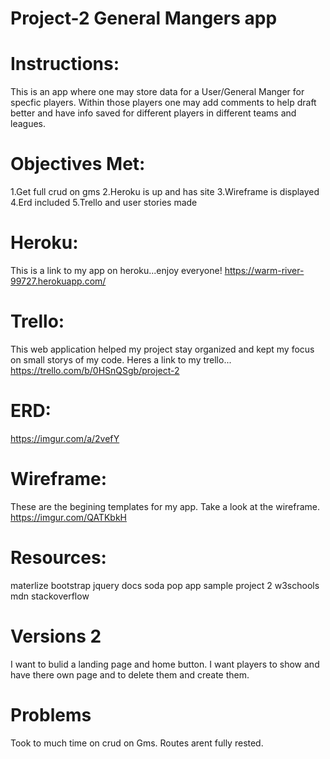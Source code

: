 # Project-2 General Mangers app

# Instructions: 
This is an app where one may store data for a User/General Manger for specfic players. Within those players one may add comments to help draft better and have info saved for different players in different teams and leagues.

# Objectives Met:
1.Get full crud on gms 
2.Heroku is up and has site
3.Wireframe is displayed
4.Erd included
5.Trello and user stories made

# Heroku: 
This is a link to my app on heroku...enjoy everyone! 
https://warm-river-99727.herokuapp.com/

# Trello: 
This web application helped my project stay organized and kept my focus on small storys of my code. Heres a link to my trello... 
https://trello.com/b/0HSnQSgb/project-2
# ERD:
https://imgur.com/a/2vefY
# Wireframe: 
These are the begining templates for my app. Take a look at the wireframe.
https://imgur.com/QATKbkH
# Resources:
materlize
bootstrap
jquery docs
soda pop app 
sample project 2 
w3schools
mdn
stackoverflow
# Versions 2
I want to bulid a landing page and home button. 
I want players to show and have there own page and to delete them and create them.

# Problems
Took to much time on crud on Gms. 
Routes arent fully rested.

